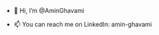 - 👋 Hi, I’m @AminGhavami

- 📫 You can reach me on LinkedIn: amin-ghavami

<!---
AminGhavami/AminGhavami is a ✨ special ✨ repository because its `README.md` (this file) appears on your GitHub profile.
You can click the Preview link to take a look at your changes.
--->
